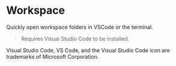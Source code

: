 # Workspace

Quickly open workspace folders in VSCode or the terminal.

> Requires Visual Studio Code to be installed.

Visual Studio Code, VS Code, and the Visual Studio Code icon are trademarks of Microsoft Corporation.
